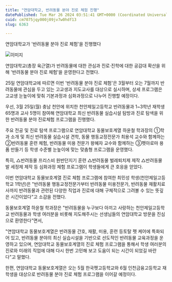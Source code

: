```yaml
---
title: "연암대학교, 반려동물 분야 진로 체험 진행"
datePublished: Tue Mar 26 2024 03:51:41 GMT+0000 (Coordinated Universal Time)
cuid: cm7075jqy000j09jv7w0hdf13
slug: 6363

---
```



연암대학교가 '반려동물 분야 진로 체험'을 진행했다

![이미지](https://cdn.hashnode.com/res/hashnode/image/upload/v1739261100710/86d7e873-b60a-4fce-b507-1ae174a854b9.gif)

연암대학교(총장 육근열)가 반려동물에 대한 관심과 진로·진학에 대한 공감대 확산을 위해 '반려동물 분야 진로 체험'을 운영한다고 전했다.

25일 연암대학교에 따르면 이번 '반려동물 분야 진로 체험'은 3월부터 오는 7월까지 반려동물에 관심을 두고 있는 고교생과 지도교사를 대상으로 실시하며, 상세 프로그램은 고교생 눈높이에 맞춰 기본과정과 심화과정으로 나누어 진행할 예정이다.

우선, 3월 25일(월) 충남 천안에 위치한 천안제일고등학교 반려동물과 1~3학년 재학생 65명과 교사 5명이 참여해 연암대학교 최신 반려동물 실습시설 탐방과 진로 탐색을 위한 반려동물 분야 진로체험 프로그램을 진행했다.

주요 전공 및 진로 탐색 프로그램으로 연암대학교 동물보호계열 하윤철 학과장의 ①학과 소개 및 최신 반려동물 실습시설 견학, 동물 행동교정전문가 최용석 교수와 함께하는 ②반려동물 훈련 체험, 반려동물 미용 전문가 왕혜자 교수와 함께하는 ③펫아로마 용품 만들기 등 학생 수준별 눈높이에 맞는 맞춤형 프로그램을 운영했다.

특히, △반려동물 프리스비 원반던지기 훈련 △반려동물 벌레퇴치제 제작 △반려동물 발 세정제 제작 등 심화과정 체험 프로그램이 학생들에게 큰 호응을 얻었다.

이번 연암대학교 동물보호계열 진로 체험 프로그램에 참여한 최민성 학생(천안제일고등학교 1학년)은 "반려동물 행동교정전문가부터 반려동물 미용전문가, 반려동물 재활치료사까지 반려동물과 관련된 다양한 직업과 진로에 대해 구체적으로 그려볼 수 있는 뜻깊은 시간이었다"고 소감을 전했다.

동물보호계열 하윤철 학과장은 "반려동물을 누구보다 아끼고 사랑하는 천안제일고등학교 반려동물과 학생 여러분을 비롯해 지도해주시는 선생님들의 연암대학교 방문을 진심으로 환영한다"면서,

"연암대학교 동물보호계열은 반려동물 간호, 재활, 미용, 훈련 등토탈 펫 케어에 특화되어 있고, 반려동물 분야의 최신 실습시설을 기반으로 선도적인 반려동물 교육과정을 운영하고 있으며, 연암대학교 동물보호계열의 진로 체험 프로그램을 통해서 학생 여러분의 진로와 미래의 직업에 대해 다시 한번 고민해 보고 도움이 되는 시간이 되었길 바란다"고 말했다.

한편, 연암대학교 동물보호계열은 오는 5월 한국펫고등학교와 6월 인천금융고등학교 재학생을 대상으로 반려동물 분야 진로 체험 프로그램을 이어갈 예정이다.
